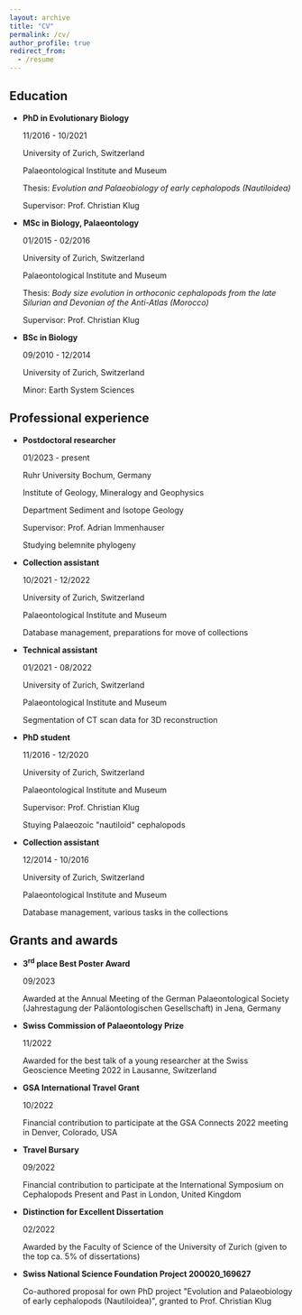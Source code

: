 ```yaml
---
layout: archive
title: "CV"
permalink: /cv/
author_profile: true
redirect_from:
  - /resume
---
```


## Education

* **PhD in Evolutionary Biology**

    11/2016 - 10/2021

    University of Zurich, Switzerland

    Palaeontological Institute and Museum

    Thesis: *Evolution and Palaeobiology of early cephalopods (Nautiloidea)*

    Supervisor: Prof. Christian Klug

* **MSc in Biology, Palaeontology**

    01/2015 - 02/2016

    University of Zurich, Switzerland

    Palaeontological Institute and Museum

    Thesis: *Body size evolution in orthoconic cephalopods from the late Silurian and Devonian of the Anti-Atlas (Morocco)*

    Supervisor: Prof. Christian Klug

* **BSc in Biology**

    09/2010 - 12/2014

    University of Zurich, Switzerland

    Minor: Earth System Sciences

## Professional experience

* **Postdoctoral researcher**

    01/2023 - present

    Ruhr University Bochum, Germany

    Institute of Geology, Mineralogy and Geophysics

    Department Sediment and Isotope Geology

    Supervisor: Prof. Adrian Immenhauser

    Studying belemnite phylogeny

* **Collection assistant**

    10/2021 - 12/2022

    University of Zurich, Switzerland

    Palaeontological Institute and Museum

    Database management, preparations for move of collections

* **Technical assistant**

    01/2021 - 08/2022

    University of Zurich, Switzerland

    Palaeontological Institute and Museum

    Segmentation of CT scan data for 3D reconstruction

* **PhD student**

    11/2016 - 12/2020

    University of Zurich, Switzerland

    Palaeontological Institute and Museum

    Supervisor: Prof. Christian Klug

    Stuying Palaeozoic "nautiloid" cephalopods

* **Collection assistant**

    12/2014 - 10/2016

    University of Zurich, Switzerland

    Palaeontological Institute and Museum

    Database management, various tasks in the collections

## Grants and awards

* **3<sup>rd</sup> place Best Poster Award**

    09/2023

    Awarded at the Annual Meeting of the German Palaeontological Society (Jahrestagung der Paläontologischen Gesellschaft) in Jena, Germany

* **Swiss Commission of Palaeontology Prize**

    11/2022

    Awarded for the best talk of a young researcher at the Swiss Geoscience Meeting 2022 in Lausanne, Switzerland

* **GSA International Travel Grant**

    10/2022

    Financial contribution to participate at the GSA Connects 2022 meeting in Denver, Colorado, USA

* **Travel Bursary**

    09/2022

    Financial contribution to participate at the International Symposium on Cephalopods Present and Past in London, United Kingdom

* **Distinction for Excellent Dissertation**

    02/2022

    Awarded by the Faculty of Science of the University of Zurich (given to the top ca. 5% of dissertations)

* **Swiss National Science Foundation Project 200020_169627**

    Co-authored proposal for own PhD project "Evolution and Palaeobiology of early cephalopods (Nautiloidea)", granted to Prof. Christian Klug
